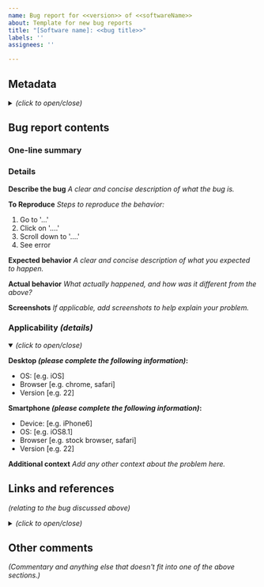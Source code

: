 ```yaml
---
name: Bug report for <<version>> of <<softwareName>>
about: Template for new bug reports
title: "[Software name]: <<bug title>>"
labels: ''
assignees: ''

---
```


## Metadata
<details><summary style="font-style: italic;"><em>(click to open/close)</em></summary>
 
### Status
**Bug officially submitted?:** No
**Bug ID:** 
**URL to official bug report:** 
**Related official bug IDs:** 
 
**Date problem discovered:** 
 
**Fixed _(date & release number)_:** 
**Regression on _(e.g. the bug came back!)_:** 

### Applicability
**Software, app, or service name:** 
**Software or publisher website:** 
**Software or app version:** 

**Operating system name:** 
**Operating system version:** 

**Device type:** 
**Device model:** 

**Severity:** 
 
**Link to this bug in my [personal library](http://library.jimgrisham.com/Special:PrefixIndex/Bug_reports/):** [http://library.jimgrisham.com/Bug_reports/Unfiled/(vendor_name)/(date)_(bug_title)]
 </details>
 
## Bug report contents

### One-line summary

### Details

**Describe the bug**
_A clear and concise description of what the bug is._

**To Reproduce**
_Steps to reproduce the behavior:_
1. Go to '...'
2. Click on '....'
3. Scroll down to '....'
4. See error

**Expected behavior**
_A clear and concise description of what you expected to happen._

**Actual behavior**
_What actually happened, and how was it different from the above?_

**Screenshots**
_If applicable, add screenshots to help explain your problem._

### Applicability _(details)_
<details open><summary style="font-style: italic;"><em>(click to open/close)</em></summary>

**Desktop _(please complete the following information)_:**
 - OS: [e.g. iOS]
 - Browser [e.g. chrome, safari]
 - Version [e.g. 22]

**Smartphone _(please complete the following information)_:**
 - Device: [e.g. iPhone6]
 - OS: [e.g. iOS8.1]
 - Browser [e.g. stock browser, safari]
 - Version [e.g. 22]

**Additional context**
_Add any other context about the problem here._

</details>

## Links and references
_(relating to the bug discussed above)_
<details><summary style="font-style: italic;"><em>(click to open/close)</em></summary>

### Official references

### Forum and mailing list discussions

### Social media posts

</details>

## Other comments
_(Commentary and anything else that doesn't fit into one of the above sections.)_


<!-- END OF BUG REPORT FILE -->

<!-- PLEASE DO NOT MODIFY ANYTHING BELOW THIS POINT
     ----------------------------------------------
## Notes
 - Header table is YAML
 - Body will be rendered in Markdown

## References
If you have questions, ...

### GitHub templates
 - https://docs.github.com/en/communities/using-templates-to-encourage-useful-issues-and-pull-requests
 - https://docs.github.com/en/communities/using-templates-to-encourage-useful-issues-and-pull-requests/about-issue-and-pull-request-templates
 - https://docs.github.com/en/communities/using-templates-to-encourage-useful-issues-and-pull-requests/syntax-for-issue-forms

Legacy format:
 - https://docs.github.com/en/communities/using-templates-to-encourage-useful-issues-and-pull-requests/manually-creating-a-single-issue-template-for-your-repository

Community health:
 - https://docs.github.com/en/communities/setting-up-your-project-for-healthy-contributions/creating-a-default-community-health-file

Related; for pull requests:
 - https://docs.github.com/en/communities/using-templates-to-encourage-useful-issues-and-pull-requests/creating-a-pull-request-template-for-your-repository
 - https://docs.github.com/en/pull-requests/collaborating-with-pull-requests/proposing-changes-to-your-work-with-pull-requests/using-query-parameters-to-create-a-pull-request

### YAML
 - 

### Markdown
 - 

-->

